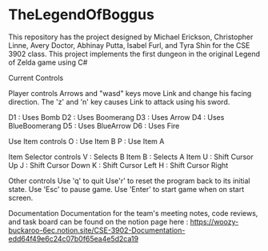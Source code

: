 # TheLegendOfBoggus

This repository has the project designed by Michael Erickson, Christopher Linne, Avery Doctor, Abhinay Putta, Isabel Furl, and Tyra Shin for the CSE 3902 class. This project implements the first dungeon in the original Legend of Zelda game using C#

Current Controls 

Player controls
Arrows and "wasd" keys move Link and change his facing direction.
The 'z' and 'n' key causes Link to attack using his sword.

D1 : Uses Bomb
D2 : Uses Boomerang
D3 : Uses Arrow
D4 : Uses BlueBoomerang
D5 : Uses BlueArrow
D6 : Uses Fire

Use Item controls
O : Use Item B
P : Use Item A

Item Selector controls
V : Selects B Item
B : Selects A Item
U : Shift Cursor Up 
J : Shift Cursor Down 
K : Shift Cursor Left 
H : Shift Cursor Right 

Other controls
Use 'q' to quit 
Use'r' to reset the program back to its initial state.
Use 'Esc' to pause game.
Use 'Enter' to start game when on start screen.

Documentation
Documentation for the team's meeting notes, code reviews, and task board can be found on the notion page here : https://woozy-buckaroo-6ec.notion.site/CSE-3902-Documentation-edd64f49e6c24c07b0f65ea4e5d2ca19
